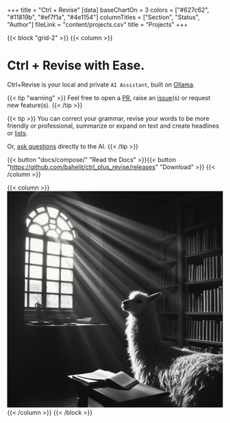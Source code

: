 +++
title = "Ctrl + Revise"
[data]
baseChartOn = 3
colors = ["#627c62", "#11819b", "#ef7f1a", "#4e1154"]
columnTitles = ["Section", "Status", "Author"]
fileLink = "content/projects.csv"
title = "Projects"
+++

{{< block "grid-2" >}}
{{< column >}}

# Ctrl + Revise with **Ease**.

Ctrl+Revise is your local and private `AI Assistant`, built on [Ollama](https://ollama.com/).

{{< tip "warning" >}}
Feel free to open a [PR](https://github.com/bahelit/ctrl_plus_revise/pulls), raise an [issue](https://github.com/bahelit/ctrl_plus_revise/issues/new/choose "Open a Github Issue")(s) or request new feature(s). {{< /tip >}}

{{< tip >}}
You can correct your grammar, revise your words to be more friendly or professional, summarize or expand on text and create headlines or [lists](./docs/tutorials/bundled_prompts).

Or, [ask questions](docs/tutorials/ask_ai) directly to the AI.
{{< /tip >}}

{{< button "docs/compose/" "Read the Docs" >}}{{< button "https://github.com/bahelit/ctrl_plus_revise/releases" "Download" >}}
{{< /column >}}

{{< column >}}
![diy](llamaInLibrary.png)
{{< /column >}}
{{< /block >}}
